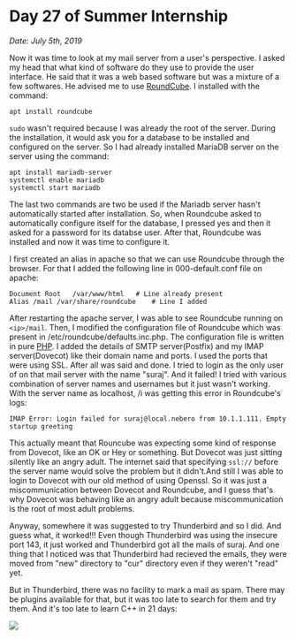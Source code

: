 # Day 27 of Summer Internship

*Date: July 5th, 2019*

Now it was time to look at my mail server from a user's perspective. I asked my head that what kind of software do they use to provide the user interface. He said that it was a web based software but was a mixture of a few softwares. He advised me to use [RoundCube](https://roundcube.net/). I installed with the command:

	apt install roundcube

``sudo`` wasn't required because I was already the root of the server. During the installation, it would ask you for a database to be installed and configured on the server. So I had already installed MariaDB server on the server using the command:

	apt install mariadb-server
	systemctl enable mariadb
	systemctl start mariadb

The last two commands are two be used if the Mariadb server hasn't automatically started after installation. 
So, when Roundcube asked to automatically configure itself for the database, I pressed yes and then it asked for a password for its databse user. After that, Roundcube was installed and now it was time to configure it.

I first created an alias in apache so that we can use Roundcube through the browser. For that I added the following line in 000-default.conf file on apache:

	Document Root	/var/www/html	# Line already present
	Alias /mail	/var/share/roundcube	# Line I added

After restarting the apache server, I was able to see Roundcube running on `<ip>/mail`. Then, I modified the configuration file of Roundcube which was present in /etc/roundcube/defaults.inc.php. The configuration file is written in pure [PHP](https://www.php.net/). I added the details of SMTP server(Postfix) and my IMAP server(Dovecot) like their domain name and ports. I used the ports that were using SSL.
After all was said and done. I tried to login as the only user of on that mail server with the name "suraj". And it failed!
I tried with various combination of server names and usernames but it just wasn't working. With the server name as localhost, /i was getting this error in Roundcube's logs:

	IMAP Error: Login failed for suraj@local.nebero from 10.1.1.111. Empty startup greeting

This actually meant that Rouncube was expecting some kind of response from Dovecot, like an OK or Hey or something. But Dovecot was just sitting silently like an angry adult. The internet said that specifying ``ssl://`` before the server name would solve the problem but it didn't.And still I was able to login to Dovecot with our old method of using Openssl. So it was just a miscommunication between Dovecot and Roundcube, and I guess that's why Dovecot was behaving like an angry adult because miscommunication is the root of most adult problems.

Anyway, somewhere it was suggested to try Thunderbird and so I did. And guess what, it worked!!! Even though Thunderbird was using the insecure port 143, it just worked and Thunderbird got all the mails of suraj. And one thing that I noticed was that Thunderbird had recieved the emails, they were moved from "new" directory to "cur" directory even if they weren't "read" yet.

But in Thunderbird, there was no facility to mark a mail as spam. There may be plugins available for that, but it was too late to search for them and try them. And it's too late to learn C++ in 21 days:

![](https://qph.fs.quoracdn.net/main-qimg-09227d474fe6fe521fd872a8f0990086) 
